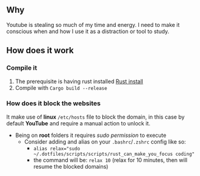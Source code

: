 ## Why

Youtube is stealing so much of my time and energy.
I need to make it conscious when and how I use it as a distraction or tool to study.

## How does it work

### Compile it

1. The prerequisite is having rust installed [Rust install](https://www.rust-lang.org/tools/install)
2. Compile with `Cargo build --release`

### How does it block the websites

It make use of **linux** `/etc/hosts` file to block the domain, in this case by default **YouTube** and require a manual action to unlock it.

- Being on **root** folders it requires _sudo permission_ to execute
  - Consider adding and alias on your `.bashrc`/`.zshrc` config like so:
    - `alias relax="sudo ~/.dotfiles/scripts/scripts/rust_can_make_you_focus coding"`
    - the command will be: `relax 10` (relax for 10 minutes, then will resume the blocked domains)
